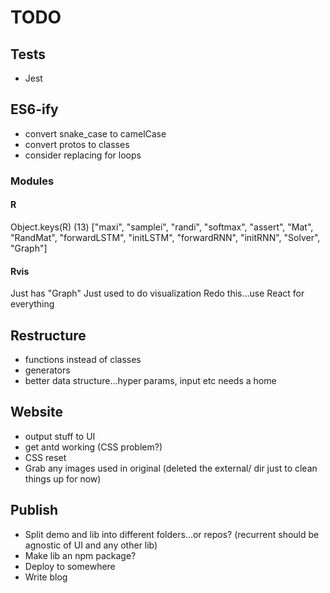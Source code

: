 # TODO

## Tests

* Jest

## ES6-ify

* convert snake_case to camelCase
* convert protos to classes
* consider replacing for loops

### Modules

#### R

Object.keys(R)
(13) ["maxi", "samplei", "randi", "softmax", "assert", "Mat", "RandMat", "forwardLSTM", "initLSTM", "forwardRNN", "initRNN", "Solver", "Graph"]

#### Rvis

Just has "Graph"
Just used to do visualization
Redo this...use React for everything

## Restructure

* functions instead of classes
* generators
* better data structure...hyper params, input etc needs a home

## Website

* output stuff to UI
* get antd working (CSS problem?)
* CSS reset
* Grab any images used in original (deleted the external/ dir just to clean things up for now)

## Publish

* Split demo and lib into different folders...or repos? (recurrent should be agnostic of UI and any other lib)
* Make lib an npm package?
* Deploy to somewhere
* Write blog
